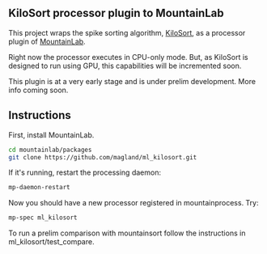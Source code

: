 ## KiloSort processor plugin to MountainLab

This project wraps the spike sorting algorithm, [KiloSort](https://github.com/cortex-lab/KiloSort), as a processor plugin of [MountainLab](https://github.com/magland/mountainlab).

Right now the processor executes in CPU-only mode. But, as KiloSort is designed to run using GPU, this capabilities will be incremented soon.

This plugin is at a very early stage and is under prelim development. More info coming soon.

## Instructions

First, install MountainLab.

```bash
cd mountainlab/packages
git clone https://github.com/magland/ml_kilosort.git
```

If it's running, restart the processing daemon:

```bash
mp-daemon-restart
```

Now you should have a new processor registered in mountainprocess. Try:

```bash
mp-spec ml_kilosort
```

To run a prelim comparison with mountainsort follow the instructions in ml_kilosort/test_compare.


